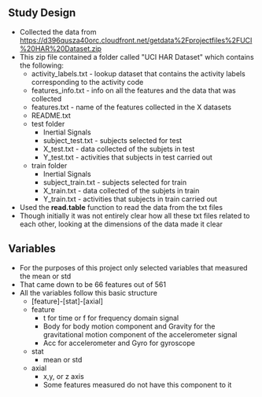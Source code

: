 ## Study Design
* Collected the data from https://d396qusza40orc.cloudfront.net/getdata%2Fprojectfiles%2FUCI%20HAR%20Dataset.zip
* This zip file contained a folder called "UCI HAR Dataset" which contains the following:
  + activity_labels.txt - lookup dataset that contains the activity labels corresponding to the activity code
  + features_info.txt - info on all the features and the data that was collected
  + features.txt - name of the features collected in the X datasets
  + README.txt
  + test folder
    + Inertial Signals
    + subject_test.txt - subjects selected for test
    + X_test.txt - data collected of the subjets in test
    + Y_test.txt - activities that subjects in test carried out
  + train folder
    + Inertial Signals
    + subject_train.txt - subjects selected for train
    + X_train.txt - data collected of the subjets in train
    + Y_train.txt - activities that subjects in train carried out
* Used the **read.table** function to read the data from the txt files
* Though initially it was not entirely clear how all these txt files related to each other, looking at the dimensions of the data made it clear

## Variables
* For the purposes of this project only selected variables that measured the mean or std
* That came down to be 66 features out of 561
* All the variables follow this basic structure
  * [feature]-[stat]-[axial]
  * feature
    * t for time or f for frequency domain signal
    * Body for body motion component and Gravity for the gravitational motion component of the accelerometer signal
    * Acc for accelerometer and Gyro for gyroscope
  * stat
    * mean or std
  * axial
    * x,y, or z axis
    * Some features measured do not have this component to it
